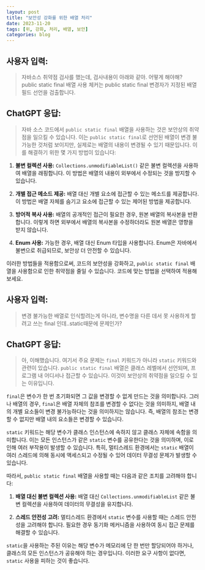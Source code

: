 ```yaml
---
layout: post
title: "보안성 강화를 위한 배열 처리"
date: 2023-11-20
tags: [위, 강화, 처리, 배열, 보안]
categories: blog
---
```


## 사용자 입력:
> 자바소스 취약점 검사를 했는데, 검사내용이 아래와 같아. 어떻게 해야해? public static final 배열 사용 체커는 public static final 변경자가 지정된 배열 필드 선언을 검출합니다.

## ChatGPT 응답:
> 자바 소스 코드에서 `public static final` 배열을 사용하는 것은 보안상의 취약점을 일으킬 수 있습니다. 이는 `public static final`로 선언된 배열이 변경 불가능한 것처럼 보이지만, 실제로는 배열의 내용이 변경될 수 있기 때문입니다. 이를 해결하기 위한 몇 가지 방법이 있습니다:

1. **불변 컬렉션 사용:** `Collections.unmodifiableList()` 같은 불변 컬렉션을 사용하여 배열을 래핑합니다. 이 방법은 배열의 내용이 외부에서 수정되는 것을 방지할 수 있습니다.

2. **개별 접근 메소드 제공:** 배열 대신 개별 요소에 접근할 수 있는 메소드를 제공합니다. 이 방법은 배열 자체를 숨기고 요소에 접근할 수 있는 제어된 방법을 제공합니다.

3. **방어적 복사 사용:** 배열의 공개적인 접근이 필요한 경우, 원본 배열의 복사본을 반환합니다. 이렇게 하면 외부에서 배열의 복사본을 수정하더라도 원본 배열은 영향을 받지 않습니다.

4. **Enum 사용:** 가능한 경우, 배열 대신 Enum 타입을 사용합니다. Enum은 자바에서 불변으로 취급되므로, 보안상 더 안전할 수 있습니다.

이러한 방법들을 적용함으로써, 코드의 보안성을 강화하고, `public static final` 배열을 사용함으로 인한 취약점을 줄일 수 있습니다. 코드에 맞는 방법을 선택하여 적용해 보세요.

## 사용자 입력:
> 변경 불가능한 배열로 인식할려는게 아니라, 변수명을 다른 데서 못 사용하게 할려고 쓰는 final 인데..static때문에 문제인가?

## ChatGPT 응답:
> 아, 이해했습니다. 여기서 주요 문제는 `final` 키워드가 아니라 `static` 키워드와 관련이 있습니다. `public static final` 배열은 클래스 레벨에서 선언되며, 프로그램 내 어디서나 접근할 수 있습니다. 이것이 보안상의 취약점을 일으킬 수 있는 이유입니다.

`final`은 변수가 한 번 초기화되면 그 값을 변경할 수 없게 만드는 것을 의미합니다. 그러나 배열의 경우, `final`은 배열 자체의 참조를 변경할 수 없다는 것을 의미하지, 배열 내의 개별 요소들이 변경 불가능하다는 것을 의미하지는 않습니다. 즉, 배열의 참조는 변경할 수 없지만 배열 내의 요소들은 변경할 수 있습니다.

`static` 키워드는 해당 변수가 클래스 인스턴스에 속하지 않고 클래스 자체에 속함을 의미합니다. 이는 모든 인스턴스가 같은 `static` 변수를 공유한다는 것을 의미하며, 이로 인해 여러 부작용이 발생할 수 있습니다. 특히, 멀티스레드 환경에서는 `static` 배열이 여러 스레드에 의해 동시에 액세스되고 수정될 수 있어 데이터 무결성 문제가 발생할 수 있습니다.

따라서, `public static final` 배열을 사용할 때는 다음과 같은 조치를 고려해야 합니다:

1. **배열 대신 불변 컬렉션 사용:** 배열 대신 `Collections.unmodifiableList` 같은 불변 컬렉션을 사용하여 데이터의 무결성을 유지합니다.

2. **스레드 안전성 고려:** 멀티스레드 환경에서 `static` 변수를 사용할 때는 스레드 안전성을 고려해야 합니다. 필요한 경우 동기화 메커니즘을 사용하여 동시 접근 문제를 해결할 수 있습니다.

`static`을 사용하는 주된 이유는 해당 변수가 메모리에 단 한 번만 할당되어야 하거나, 클래스의 모든 인스턴스가 공유해야 하는 경우입니다. 이러한 요구 사항이 없다면, `static` 사용을 피하는 것이 좋습니다.


